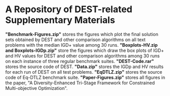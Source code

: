 # A Repository of DEST-related Supplementary Materials
**"Benchmark-Figures.zip"** stores the figures which plot the final solution sets obtained by DEST and other comparison algorithms on all text problems with the median IGD+ value among 30 runs.
**"Boxplots-HV.zip and Boxplots-IGDp.zip"** store the figures which draw the box plots of IGD+ and HV values for DEST and other comparison algorithms among 30 runs on each instance of three regular benchmark suites.
**"DEST-Code.rar"** stores the source code of DEST.
**"Data.zip"** stores the IGDp and HV results for each run of DEST on all test problems.
**"EqDTLZ.zip"** stores the source code of Eq-DTLZ benchmark suite.
**"Paper-Figures.zip"** stores all figures in the paper, "A Diversity-Enhanced Tri-Stage Framework for Constrained Multi-objective Optimization".
